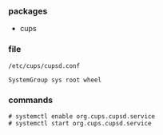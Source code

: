 ### packages

  - cups

### file
`/etc/cups/cupsd.conf`

    SystemGroup sys root wheel

### commands

    # systemctl enable org.cups.cupsd.service
    # systemctl start org.cups.cupsd.service

